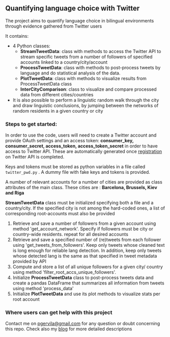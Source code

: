 ## Quantifying language choice with Twitter

The project aims to quantify language choice in bilingual environments through evidence 
gathered from Twitter users

It contains:
  - 4 Python classes:
    - __StreamTweetData__: class with methods to access the Twitter API to stream specific tweets 
    from a number of followers of specified accounts linked to a country/city/account
    - __ProcessTweetData__: class with methods to post-process tweets by language 
    and do statistical analysis of the data.
    - __PlotTweetData__: class with methods to visualize results from ProcessTweetData class
    - __InterCityComparison__: class to visualize and compare processed data 
    from different cities/countries
  - It is also possible to perform a linguistic random walk through the city and draw linguistic conclusions,
    by jumping between the networks of random residents in a given country or city
 

### Steps to get started:

 In order to use the code, users will need to create a Twitter account and provide OAuth settings and 
an access token: __consumer_key, consumer_secret,
access_token, access_token_secret__ in order to have access to Twitter API. These are automatically
generated once [registration](https://dev.twitter.com/apps) on Twitter API is completed. 

Keys and tokens must be stored as python variables in a file called `twitter_pwd.py` . 
A dummy file with fake keys and tokens is provided.

A number of relevant accounts for a number of cities are provided as class attributes 
of the main class. These cities are : __Barcelona, Brussels, Kiev and Riga__

__StreamTweetData__ class must be initialized specifying both a file and a country/city. If the specified city
is not among the hard-coded ones, a list of corresponding root-accounts must also be provided

1. Retrieve and save a number of followers from a given account using method 'get_account_network'. 
Specify if followers must be city or country-wide residents. repeat for all desired accounts
2. Retrieve and save a specified number of (re)tweets from each follower using 'get_tweets_from_followers'. Keep only tweets whose cleaned text is long enough for reliable
 lang detection. In addition, keep only tweets whose detected lang is the same as that specified in tweet metadata provided by API 
3. Compute and store a list of all unique followers for a given city/ country using method 'filter_root_accs_unique_followers'. 
4. Initialize __ProcessTweetData__ class to post-process tweets data and create a pandas DataFrame that summarizes all information from tweets using method 'process_data'
5. Initialize __PlotTweetData__ and use its plot methods to visualize stats per root account



   
### Where users can get help with this project

Contact me on pgervila@gmail.com for any question or doubt concerning this repo. Check 
also my [blog](https://pgervila.github.io/) for more detailed descriptions
   

